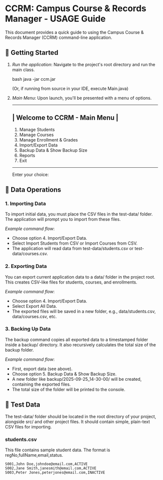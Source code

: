 # CCRM: Campus Course & Records Manager - USAGE Guide

This document provides a quick guide to using the Campus Course & Records Manager (CCRM) command-line application.

## 🚀 Getting Started

1.  *Run the application*: Navigate to the project's root directory and run the main class.
    
    bash
    java -jar ccm.jar
    
    (Or, if running from source in your IDE, execute Main.java)

2.  *Main Menu*: Upon launch, you'll be presented with a menu of options.
    
    
    ------------------------------------------------------
    |        Welcome to CCRM - Main Menu         |
    ------------------------------------------------------
    1. Manage Students
    2. Manage Courses
    3. Manage Enrollment & Grades
    4. Import/Export Data
    5. Backup Data & Show Backup Size
    6. Reports
    7. Exit
    ------------------------------------------------------
    Enter your choice:
    

## 📂 Data Operations

### 1. Importing Data

To import initial data, you must place the CSV files in the test-data/ folder. The application will prompt you to import from these files.

*Example command flow*:
* Choose option 4. Import/Export Data.
* Select Import Students from CSV or Import Courses from CSV.
* The application will read data from test-data/students.csv or test-data/courses.csv.

### 2. Exporting Data

You can export current application data to a data/ folder in the project root. This creates CSV-like files for students, courses, and enrollments.

*Example command flow*:
* Choose option 4. Import/Export Data.
* Select Export All Data.
* The exported files will be saved in a new folder, e.g., data/students.csv, data/courses.csv, etc.

### 3. Backing Up Data

The backup command copies all exported data to a timestamped folder inside a backup/ directory. It also recursively calculates the total size of the backup folder.

*Example command flow*:
* First, export data (see above).
* Choose option 5. Backup Data & Show Backup Size.
* A new folder like backup/2025-09-25_14-30-00/ will be created, containing the exported files.
* The total size of the folder will be printed to the console.

## 📝 Test Data

The test-data/ folder should be located in the root directory of your project, alongside src/ and other project files. It should contain simple, plain-text CSV files for importing.

### students.csv

This file contains sample student data. The format is regNo,fullName,email,status.

```csv
S001,John Doe,johndoe@email.com,ACTIVE
S002,Jane Smith,janesmith@email.com,ACTIVE
S003,Peter Jones,peterjones@email.com,INACTIVE